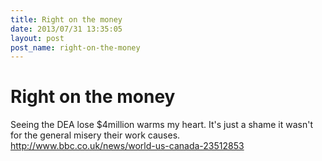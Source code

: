```yaml
---
title: Right on the money
date: 2013/07/31 13:35:05
layout: post
post_name: right-on-the-money
---
```

# Right on the money

Seeing the DEA lose $4million warms my heart. It's just a shame it wasn't for the general misery their work causes. <http://www.bbc.co.uk/news/world-us-canada-23512853>
